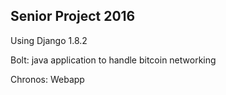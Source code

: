 ## Senior Project 2016

Using Django 1.8.2

Bolt: java application to handle bitcoin networking

Chronos: Webapp
